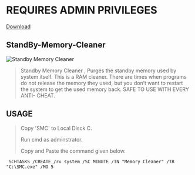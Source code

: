 # REQUIRES ADMIN PRIVILEGES
[Download](https://github.com/shirkeharsh/StandBy-Memory-Cleaner/releases/download/SMC/SMC.exe)
## StandBy-Memory-Cleaner
![Standby Memory Cleaner](https://media.discordapp.net/attachments/641599568743628822/931596622708748299/PinClipart.com_good-memory-clipart_3914364.png?width=635&height=499)
>Standby Memory Cleaner , Purges the standby memory used by system itself. 
>This is a RAM cleaner. There are times when programs do not release the memory they used,
>but you don’t want to restart the system to get the used memory back.
>SAFE TO USE WITH EVERY ANTI- CHEAT. 

## USAGE
>Copy 'SMC' to Local Disck C.
>
>Run cmd as adminstrator.
>
>Copy and Paste the command given below.

``` SCHTASKS /CREATE /ru system /SC MINUTE /TN "Memory Cleaner" /TR "C:\SMC.exe" /MO 5```
